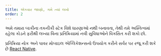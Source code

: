 ```yaml
---
title: એકવાર જાણો, ગમે ત્યાં લખો
order: 2
---
```


અમે તમારા બાકીના તકનીકી સ્ટેક વિશે ધારણાઓ નથી બનાવતા, તેથી તમે અસ્તિત્વમાં રહેલા કોડને ફરીથી લખ્યા વિના પ્રતિક્રિયામાં નવી સુવિધાઓને વિકસિત કરી શકો છો.

પ્રતિક્રિયા નોક અને પાવર મોબાઇલ એપ્લિકેશન્સનો ઉપયોગ કરીને સર્વર પર રજૂ કરી શકે છે [React Native](https://facebook.github.io/react-native/).
